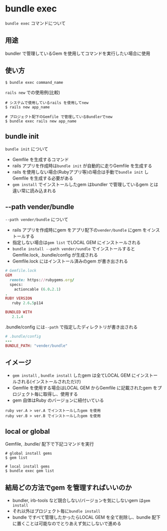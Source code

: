 # bundle exec

`bundle exec` コマンドについて

## 用途

bundler で管理しているGem を使用してコマンドを実行したい場合に使用

## 使い方

```Shell
$ bundle exec command_name
```

`rails new` での使用例(比較)

```shell
# システムで使用しているrails を使用してnew
$ rails new app_name

# プロジェクト配下のGemfile で管理しているBundlerでnew
$ bundle exec rails new app_name
```

## bundle init

`bundle init` について

* Gemfile を生成するコマンド
* rails アプリを作成時は`bundle init` が自動的に走りGemfile を生成する
* rails を使用しない場合(Rubyアプリ等)の場合は手動で`bundle init` しGemfile を生成する必要がある
* `gem install` でインストールしたgem はbundler で管理しているgem とは違い常に読み込まれる

## --path vender/bundle

`--path vender/bundle` について

* rails アプリを作成時にgem をアプリ配下の`vender/bundle` にgem をインストールする
* 指定しない場合は`gem list` でLOCAL GEM にインストールされる
* `bundle install --path vender/vundle` でインストールするとGemfile.lock, .bundle/config が生成される
* Gemfile.lock にはインストール済みのgem が書き出される

```Ruby
# Gemfile.lock
GEM
  remote: https://rubygems.org/
  specs:
    actioncable (6.0.2.1)
.
RUBY VERSION
   ruby 2.6.5p114

BUNDLED WITH
   2.1.4
```

.bundle/config には`--path` で指定したディレクトリが書き出される

```Ruby
# .bundle/config
---
BUNDLE_PATH: "vender/bundle"
```

## イメージ

* `gem install` , `bundle install` したgem は全てLOCAL GEM にインストールされる(インストールされただけ)
* Gemfile を使用する場合はLOCAL GEM からGemfile に記載されたgem をプロジェクト毎に取得し、使用する
* gem 自体はRuby のバージョンに紐付いている

```
ruby ver.A > ver.A でインストールしたgem を使用
ruby ver.B > ver.B でインストールしたgem を使用
```

## local or global

Gemfile, .bundle/ 配下で下記コマンドを実行

```Shell
# global install gems
$ gem list

# local install gems
$ bundle exec gem list
```

## 結局どの方法でgem を管理すればいいのか

* bundler, irb-tools など競合しない/バージョンを気にしないgem は`gem install`
* それ以外はプロジェクト毎に`bundle install`
* bundle ですべて管理したかったらLOCAL GEM を全て削除し、bundle 配下に置くことは可能なのでとりあえず気にしないで進める
